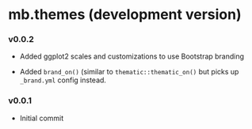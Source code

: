 # mb.themes (development version)

### v0.0.2

* Added ggplot2 scales and customizations to use Bootstrap branding

* Added `brand_on()` (similar to `thematic::thematic_on()` but picks up `_brand.yml` config instead.

### v0.0.1

* Initial commit
